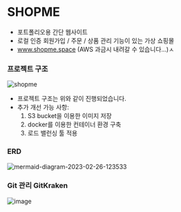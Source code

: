 # SHOPME
- 포트폴리오용 간단 웹사이트
- 로컬 인증 회원가입 / 주문 / 상품 관리 기능이 있는 가상 쇼핑몰
- www.shopme.space (AWS 과금시 내려갈 수 있습니다...)ㅅ

### 프로젝트 구조
![shopme](https://user-images.githubusercontent.com/115934563/223373062-efce0707-bf7e-42fe-a388-a223977c349b.png)

- 프로젝트 구조는 위와 같이 진행되었습니다.
- 추가 개선 가능 사항:
  1. S3 bucket을 이용한 이미지 저장
  2. docker를 이용한 컨테이너 환경 구축
  3. 로드 밸런싱 툴 적용

### ERD
![mermaid-diagram-2023-02-26-123533](https://user-images.githubusercontent.com/115934563/223372203-18147459-c74e-425c-bae2-a67c3a423190.png)


### Git 관리 GitKraken
![image](https://user-images.githubusercontent.com/115934563/223895883-1676010d-c40f-486f-9a3d-5fa5a4f3bee3.png)
